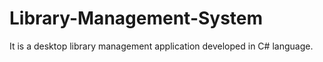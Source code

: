 # Library-Management-System
It is a desktop library management application developed in C# language.
